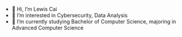 - 👋 Hi, I’m Lewis Cai
- 👀 I’m interested in Cybersecurity, Data Analysis
- 🌱 I’m currently studying Bachelor of Computer Science, majoring in Advanced Computer Science

<!---
LewisCai/LewisCai is a ✨ special ✨ repository because its `README.md` (this file) appears on your GitHub profile.
You can click the Preview link to take a look at your changes.
--->
